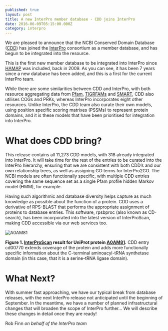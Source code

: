 ```yaml
---
published: true
layout: post
title: A new InterPro member database - CDD joins InterPro
date: 2016-06-09T05:15:00.000Z
category: interpro
---
```

We are pleased to announce that the NCBI Conserved Domain Database
([CDD](http://www.ncbi.nlm.nih.gov/Structure/cdd/cdd.shtml)) has joined the
[InterPro](https://www.ebi.ac.uk/interpro/) consortium as a member database,
and has begun to be integrated into the resource.

This is the first new member database to be integrated into InterPro since
[HAMAP](http://hamap.expasy.org/) was included, back in 2009.
As you can see, it has been 7 years since a new database has been added,
and this is a first for the current InterPro team.

While there are some similarities between CDD and InterPro,
with both resource aggregating data from
[Pfam](http://pfam.xfam.org/), [TIGRFAMs](http://www.jcvi.org/cgi-bin/tigrfams/index.cgi)
and [SMART](http://smart.embl-heidelberg.de/), CDD also utilises COGs and PRKs,
whereas InterPro incorporates eight other resources.
Unlike InterPro, the CDD team also curate their own models,
using position specific scoring matrixes (PSSMs) to represent protein domains,
and it is these models that have been prioritised for integration into InterPro.

# What does CDD bring?
This release contains all 11,273 CDD models, with 318 already integrated into InterPro.
It will take time for the rest of the entries to be curated into the InterPro hierarchy,
ensuring that we are consistent with both CDD’s and our own relationship trees,
as well as assigning GO terms for InterPro2GO. The NCBI models are often functionally specific,
with multiple CDD entries covering the same sequence set as
a single Pfam profile hidden Markov model (HMM), for example.

Having such algorithmic and database diversity helps capture as much
knowledge as possible about the function of a protein.
CDD uses a derivative of RPS-BLAST that performs the appropriate assignment
of proteins to database entries. This software, rpsbproc (also known as CD-search),
has been incorporated into the latest version of InterProScan,
making CDD accessible via our web services too.

![A0AM81]({{site.baseurl}}/assets/media/images/posts/A0AM81_600.png)

**Figure 1. [InterProScan](https://www.ebi.ac.uk/interpro/interproscan.html) result for UniProt protein [A0AM81](http://www.uniprot.org/).**
CDD entry cd00770 extends coverage of the protein and adds more functionally specific information
about the C-terminal aminoacyl-tRNA synthetase domain
(in this case, that it is a serine-tRNA ligase domain).

# What Next?
With summer fast approaching, we have our typical break from database releases,
with the next InterPro release not anticipated until the beginning of September.
In the meantime, we have a number of planned infrastructural changes
that will broaden the scope of InterPro further...
We will describe these changes in detail once they are ready!

Rob Finn 
*on behalf of the InterPro team*
